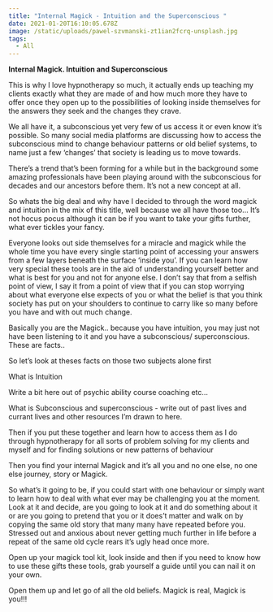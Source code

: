 ```yaml
---
title: "Internal Magick - Intuition and the Superconscious "
date: 2021-01-20T16:10:05.678Z
image: /static/uploads/pawel-szvmanski-zt1ian2fcrq-unsplash.jpg
tags:
  - All
---
```

**Internal Magick. Intuition and Superconscious**



This is why I love hypnotherapy so much, it actually ends up teaching my clients exactly what they are made of and how much more they have to offer once they open up to the possibilities of looking inside themselves for the answers they seek and the changes they crave. 



We all have it, a subconscious yet very few of us access it or even know it’s possible. So many social media platforms are discussing how to access the subconscious mind to change behaviour patterns or old belief systems, to name just a few ‘changes’ that society is leading us to move towards. 



There’s a trend that’s been forming for a while but in the background some amazing professionals have been playing around with the subconscious for decades and our ancestors before them. It’s not a new concept at all. 



So whats the big deal and why have I decided to through the word magick and intuition in the mix of this title, well because we all have those too… It’s not hocus pocus although it can be if you want to take your gifts further, what ever tickles your fancy. 



Everyone looks out side themselves for a miracle and magick while the whole time you have every single starting point of accessing your answers from a few layers beneath the surface ‘inside you’. If you can learn how very special these tools are in the aid of understanding yourself better and what is best for you and not for anyone else. I don’t say that from a selfish point of view, I say it from a point of view that if you can stop worrying about what everyone else expects of you or what the belief is that you think society has put on your shoulders to continue to carry like so many before you have and with out much change. 



Basically you are the Magick.. because you have intuition, you may just not have been listening to it and you have a subconscious/ superconscious. These are facts.. 



So let’s look at theses facts on those two subjects alone first



What is Intuition 



Write a bit here out of psychic ability course coaching etc… 





What is Subconscious and superconscious - write out of past lives and currant lives and other resources I’m drawn to here. 



Then if you put these together and learn how to access them as I do through hypnotherapy for all sorts of problem solving for my clients and myself and for finding solutions or new patterns of behaviour 



Then you find your internal Magick and it’s all you and no one else, no one else journey, story or Magick. 



So what’s it going to be, if you could start with one behaviour or simply want to learn how to deal with what ever may be challenging you at the moment. Look at it and decide, are you going to look at it and do something about it or are you going to pretend that you or it does’t matter and walk on by copying the same old story that many many have repeated before you. Stressed out and anxious about never getting much further in life before a repeat of the same old cycle rears it’s ugly head once more. 



Open up your magick tool kit, look inside and then if you need to know how to use these gifts these tools, grab yourself a guide until you can nail it on your own. 



Open them up and let go of all the old beliefs. Magick is real, Magick is you!!!